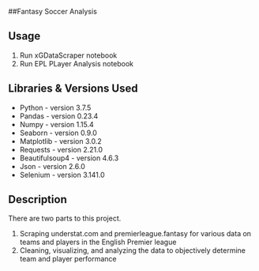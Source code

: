 ##Fantasy Soccer Analysis



## Usage
1) Run xGDataScraper notebook
2) Run EPL PLayer Analysis notebook


## Libraries & Versions Used
* Python - version 3.7.5
* Pandas - version 0.23.4
* Numpy - version 1.15.4
* Seaborn - version 0.9.0
* Matplotlib - version 3.0.2
* Requests - version 2.21.0
* Beautifulsoup4 - version 4.6.3
* Json - version 2.6.0
* Selenium - version 3.141.0


## Description
There are two parts to this project.
1) Scraping understat.com and premierleague.fantasy for various data on teams and players in the English Premier league
2) Cleaning, visualizing, and analyzing the data to objectively determine team and player performance
